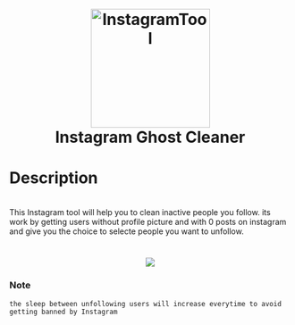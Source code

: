 <h1 align="center">
  <br>
  <a href="https://github.com/X-SLAYER"><img src="https://i.imgur.com/jGPBcHs.png" alt="InstagramTool" width="213" height="213"></a>
  <br>
  Instagram Ghost Cleaner
  <br>
</h1>

# Description
 <br>
This Instagram tool will help you to clean inactive people you follow.
its work by getting users without profile picture and with 0 posts on instagram and give you the choice to selecte people you want to unfollow. <br>
<h1 align="center"><a href="https://github.com/X-SLAYER"><img src="https://i.imgur.com/nvL5kqq.png"></a> </h1>

### Note
```
the sleep between unfollowing users will increase everytime to avoid getting banned by Instagram
```
